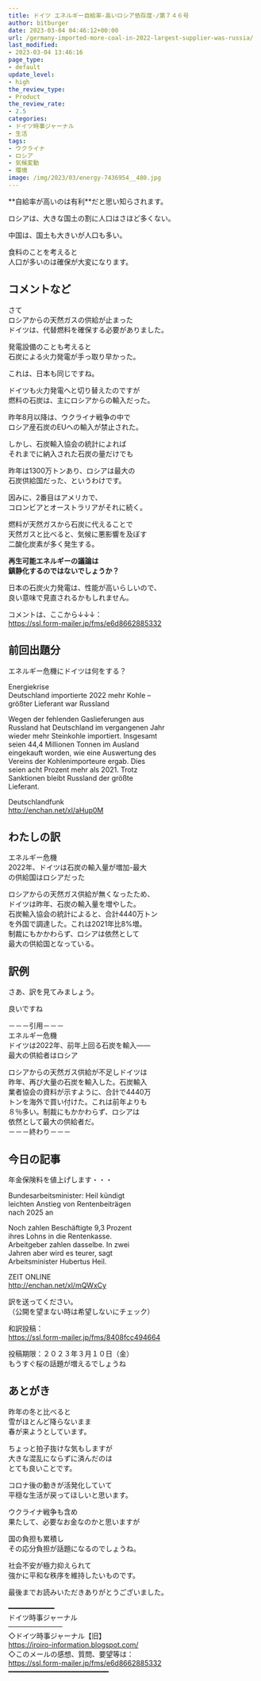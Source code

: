 ```yaml
---
title: ドイツ エネルギー自給率-高いロシア依存度-/第７４６号
author: bitburger
date: 2023-03-04 04:46:12+00:00
url: /germany-imported-more-coal-in-2022-largest-supplier-was-russia/
last_modified:
- 2023-03-04 13:46:16
page_type:
- default
update_level:
- high
the_review_type:
- Product
the_review_rate:
- 2.5
categories:
- ドイツ時事ジャーナル
- 生活
tags:
- ウクライナ
- ロシア
- 気候変動
- 環境
image: /img/2023/03/energy-7436954__480.jpg
---
```

**<span class="fz-20px"><span class="marker-under">自給率が高いのは有利</span></span>**だと思い知らされます。

ロシアは、大きな国土の割に人口はさほど多くない。

中国は、国土も大きいが人口も多い。

食料のことを考えると  
人口が多いのは確保が大変になります。

## コメントなど
さて  
ロシアからの天然ガスの供給が止まった  
ドイツは、代替燃料を確保する必要がありました。

発電設備のことも考えると  
石炭による火力発電が手っ取り早かった。

これは、日本も同じですね。

ドイツも火力発電へと切り替えたのですが  
燃料の石炭は、主にロシアからの輸入だった。

昨年8月以降は、ウクライナ戦争の中で  
ロシア産石炭のEUへの輸入が禁止された。

しかし、石炭輸入協会の統計によれば  
それまでに納入された石炭の量だけでも

昨年は1300万トンあり、ロシアは最大の  
石炭供給国だった、というわけです。

因みに、2番目はアメリカで、  
コロンビアとオーストラリアがそれに続く。

燃料が天然ガスから石炭に代えることで  
天然ガスと比べると、気候に悪影響を及ぼす  
二酸化炭素が多く発生する。

**<span class="fz-22px"><span class="marker-under">再生可能エネルギーの議論は<br />鎮静化するのではないでしょうか？</span></span>**

日本の石炭火力発電は、性能が高いらしいので、  
良い意味で見直されるかもしれません。

コメントは、ここから↓↓↓：  
<https://ssl.form-mailer.jp/fms/e6d8662885332>

## 前回出題分
エネルギー危機にドイツは何をする？

Energiekrise  
Deutschland importierte 2022 mehr Kohle –  
größter Lieferant war Russland

Wegen der fehlenden Gaslieferungen aus  
Russland hat Deutschland im vergangenen Jahr  
wieder mehr Steinkohle importiert. Insgesamt  
seien 44,4 Millionen Tonnen im Ausland  
eingekauft worden, wie eine Auswertung des  
Vereins der Kohlenimporteure ergab. Dies  
seien acht Prozent mehr als 2021. Trotz  
Sanktionen bleibt Russland der größte  
Lieferant.

Deutschlandfunk  
<http://enchan.net/xl/aHup0M>

## わたしの訳
エネルギー危機  
2022年、ドイツは石炭の輸入量が増加-最大  
の供給国はロシアだった

ロシアからの天然ガス供給が無くなったため、  
ドイツは昨年、石炭の輸入量を増やした。  
石炭輸入協会の統計によると、合計4440万トン  
を外国で調達した。これは2021年比8%増。  
制裁にもかかわらず、ロシアは依然として  
最大の供給国となっている。

## 訳例
さあ、訳を見てみましょう。

良いですね

－－－引用－－－  
エネルギー危機  
ドイツは2022年、前年上回る石炭を輸入――  
最大の供給者はロシア  
  
ロシアからの天然ガス供給が不足しドイツは  
昨年、再び大量の石炭を輸入した。石炭輸入  
業者協会の資料が示すように、合計で4440万  
トンを海外で買い付けた。これは前年よりも  
８％多い。制裁にもかかわらず、ロシアは  
依然として最大の供給者だ。  
－－－終わり－－－

## 今日の記事
年金保険料を値上げします・・・

Bundesarbeitsminister: Heil kündigt  
leichten Anstieg von Rentenbeiträgen  
nach 2025 an

Noch zahlen Beschäftigte 9,3 Prozent  
ihres Lohns in die Rentenkasse.  
Arbeitgeber zahlen dasselbe. In zwei  
Jahren aber wird es teurer, sagt  
Arbeitsminister Hubertus Heil.

ZEIT ONLINE  
<http://enchan.net/xl/mQWxCy>

訳を送ってください。  
（公開を望まない時は希望しないにチェック）

和訳投稿：  
<https://ssl.form-mailer.jp/fms/8408fcc494664>

投稿期限：２０２３年３月１０日（金）  
もうすぐ桜の話題が増えるでしょうね

## あとがき
昨年の冬と比べると  
雪がほとんど降らないまま  
春が来ようとしています。

ちょっと拍子抜けな気もしますが  
大きな混乱にならずに済んだのは  
とても良いことです。

コロナ後の動きが活発化していて  
平穏な生活が戻ってほしいと思います。

ウクライナ戦争も含め  
果たして、必要なお金なのかと思いますが

国の負担も累積し  
その応分負担が話題になるのでしょうね。

社会不安が極力抑えられて  
強かに平和な秩序を維持したいものです。

最後までお読みいただきありがとうございました。

━━━━━━━━━━━  
ドイツ時事ジャーナル  
───────────  
◇ドイツ時事ジャーナル【旧】  
<https://iroiro-information.blogspot.com/>  
◇このメールの感想、質問、要望等は：  
<https://ssl.form-mailer.jp/fms/e6d8662885332>  
━━━━━━━━━━━━━━━━━━━━━━━━